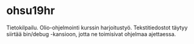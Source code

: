 # ohsu19hr
Tietokilpailu. 
Olio-ohjelmointi kurssin harjoitustyö. 
Tekstitiedostot täytyy siirtää bin/debug -kansioon, 
jotta ne toimisivat ohjelmaa ajettaessa.

